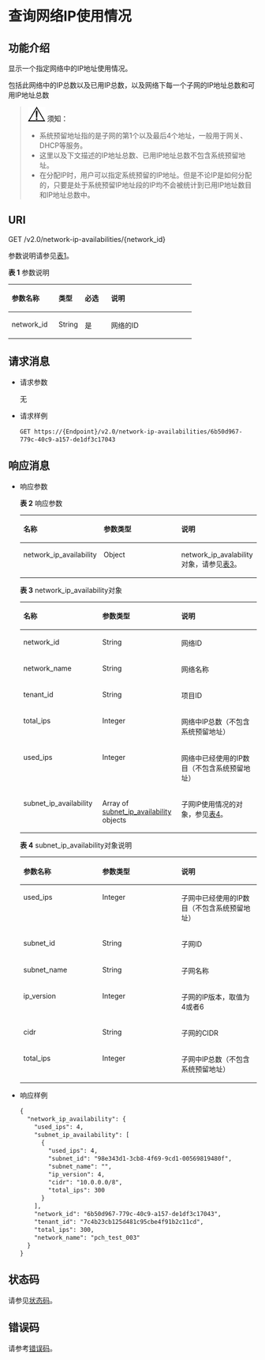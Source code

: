 # 查询网络IP使用情况<a name="vpc_natworkip_0001"></a>

## 功能介绍<a name="section1398541881511"></a>

显示一个指定网络中的IP地址使用情况。

包括此网络中的IP总数以及已用IP总数，以及网络下每一个子网的IP地址总数和可用IP地址总数

>![](public_sys-resources/icon-notice.gif) **须知：** 
>-   系统预留地址指的是子网的第1个以及最后4个地址，一般用于网关、DHCP等服务。
>-   这里以及下文描述的IP地址总数、已用IP地址总数不包含系统预留地址。
>-   在分配IP时，用户可以指定系统预留的IP地址。但是不论IP是如何分配的，只要是处于系统预留IP地址段的IP均不会被统计到已用IP地址数目和IP地址总数中。

## URI<a name="section5633932181719"></a>

GET /v2.0/network-ip-availabilities/\{network\_id\}

参数说明请参见[表1](#table38148684)。

**表 1**  参数说明

<a name="table38148684"></a>
<table><thead align="left"><tr id="row7162954"><th class="cellrowborder" valign="top" width="25.507449255074494%" id="mcps1.2.5.1.1"><p id="p43328398"><a name="p43328398"></a><a name="p43328398"></a>参数名称</p>
</th>
<th class="cellrowborder" valign="top" width="14.288571142885711%" id="mcps1.2.5.1.2"><p id="p19939379"><a name="p19939379"></a><a name="p19939379"></a>类型</p>
</th>
<th class="cellrowborder" valign="top" width="14.288571142885711%" id="mcps1.2.5.1.3"><p id="p4477025"><a name="p4477025"></a><a name="p4477025"></a>必选</p>
</th>
<th class="cellrowborder" valign="top" width="45.91540845915409%" id="mcps1.2.5.1.4"><p id="p27094719"><a name="p27094719"></a><a name="p27094719"></a>说明</p>
</th>
</tr>
</thead>
<tbody><tr id="row47188597"><td class="cellrowborder" valign="top" width="25.507449255074494%" headers="mcps1.2.5.1.1 "><p id="p64180012"><a name="p64180012"></a><a name="p64180012"></a>network_id</p>
</td>
<td class="cellrowborder" valign="top" width="14.288571142885711%" headers="mcps1.2.5.1.2 "><p id="p31198475"><a name="p31198475"></a><a name="p31198475"></a>String</p>
</td>
<td class="cellrowborder" valign="top" width="14.288571142885711%" headers="mcps1.2.5.1.3 "><p id="p44048571"><a name="p44048571"></a><a name="p44048571"></a>是</p>
</td>
<td class="cellrowborder" valign="top" width="45.91540845915409%" headers="mcps1.2.5.1.4 "><p id="p11164516"><a name="p11164516"></a><a name="p11164516"></a>网络的ID</p>
</td>
</tr>
</tbody>
</table>

## 请求消息<a name="section447915459203"></a>

-   请求参数

    无

-   请求样例

    ```
    GET https://{Endpoint}/v2.0/network-ip-availabilities/6b50d967-779c-40c9-a157-de1df3c17043
    ```


## 响应消息<a name="section752610492226"></a>

-   响应参数

    **表 2**  响应参数

    <a name="table966523163317"></a>
    <table><thead align="left"><tr id="row966563103315"><th class="cellrowborder" valign="top" width="33.333333333333336%" id="mcps1.2.4.1.1"><p id="p866615363313"><a name="p866615363313"></a><a name="p866615363313"></a>名称</p>
    </th>
    <th class="cellrowborder" valign="top" width="33.333333333333336%" id="mcps1.2.4.1.2"><p id="p8666143153316"><a name="p8666143153316"></a><a name="p8666143153316"></a>参数类型</p>
    </th>
    <th class="cellrowborder" valign="top" width="33.333333333333336%" id="mcps1.2.4.1.3"><p id="p66667320335"><a name="p66667320335"></a><a name="p66667320335"></a>说明</p>
    </th>
    </tr>
    </thead>
    <tbody><tr id="row1166619314334"><td class="cellrowborder" valign="top" width="33.333333333333336%" headers="mcps1.2.4.1.1 "><p id="p176661383319"><a name="p176661383319"></a><a name="p176661383319"></a>network_ip_availability</p>
    </td>
    <td class="cellrowborder" valign="top" width="33.333333333333336%" headers="mcps1.2.4.1.2 "><p id="p58982550406"><a name="p58982550406"></a><a name="p58982550406"></a>Object</p>
    </td>
    <td class="cellrowborder" valign="top" width="33.333333333333336%" headers="mcps1.2.4.1.3 "><p id="p666612311331"><a name="p666612311331"></a><a name="p666612311331"></a>network_ip_avalability对象，请参见<a href="#table4952133061113">表3</a>。</p>
    </td>
    </tr>
    </tbody>
    </table>

    **表 3**  network\_ip\_availability对象

    <a name="table4952133061113"></a>
    <table><thead align="left"><tr id="row59521030171119"><th class="cellrowborder" valign="top" width="33.333333333333336%" id="mcps1.2.4.1.1"><p id="p109521330171118"><a name="p109521330171118"></a><a name="p109521330171118"></a>名称</p>
    </th>
    <th class="cellrowborder" valign="top" width="33.333333333333336%" id="mcps1.2.4.1.2"><p id="p20952113013119"><a name="p20952113013119"></a><a name="p20952113013119"></a>参数类型</p>
    </th>
    <th class="cellrowborder" valign="top" width="33.333333333333336%" id="mcps1.2.4.1.3"><p id="p79525309113"><a name="p79525309113"></a><a name="p79525309113"></a>说明</p>
    </th>
    </tr>
    </thead>
    <tbody><tr id="row17952113001111"><td class="cellrowborder" valign="top" width="33.333333333333336%" headers="mcps1.2.4.1.1 "><p id="p18952103061110"><a name="p18952103061110"></a><a name="p18952103061110"></a>network_id</p>
    </td>
    <td class="cellrowborder" valign="top" width="33.333333333333336%" headers="mcps1.2.4.1.2 "><p id="p9954103081111"><a name="p9954103081111"></a><a name="p9954103081111"></a>String</p>
    </td>
    <td class="cellrowborder" valign="top" width="33.333333333333336%" headers="mcps1.2.4.1.3 "><p id="p16954130171120"><a name="p16954130171120"></a><a name="p16954130171120"></a>网络ID</p>
    </td>
    </tr>
    <tr id="row19954133091119"><td class="cellrowborder" valign="top" width="33.333333333333336%" headers="mcps1.2.4.1.1 "><p id="p11954193013117"><a name="p11954193013117"></a><a name="p11954193013117"></a>network_name</p>
    </td>
    <td class="cellrowborder" valign="top" width="33.333333333333336%" headers="mcps1.2.4.1.2 "><p id="p195413091117"><a name="p195413091117"></a><a name="p195413091117"></a>String</p>
    </td>
    <td class="cellrowborder" valign="top" width="33.333333333333336%" headers="mcps1.2.4.1.3 "><p id="p19541130111110"><a name="p19541130111110"></a><a name="p19541130111110"></a>网络名称</p>
    </td>
    </tr>
    <tr id="row159543309110"><td class="cellrowborder" valign="top" width="33.333333333333336%" headers="mcps1.2.4.1.1 "><p id="p1295443001116"><a name="p1295443001116"></a><a name="p1295443001116"></a>tenant_id</p>
    </td>
    <td class="cellrowborder" valign="top" width="33.333333333333336%" headers="mcps1.2.4.1.2 "><p id="p18954430201118"><a name="p18954430201118"></a><a name="p18954430201118"></a>String</p>
    </td>
    <td class="cellrowborder" valign="top" width="33.333333333333336%" headers="mcps1.2.4.1.3 "><p id="p10487112"><a name="p10487112"></a><a name="p10487112"></a>项目ID</p>
    </td>
    </tr>
    <tr id="row13954730161115"><td class="cellrowborder" valign="top" width="33.333333333333336%" headers="mcps1.2.4.1.1 "><p id="p39551930121112"><a name="p39551930121112"></a><a name="p39551930121112"></a>total_ips</p>
    </td>
    <td class="cellrowborder" valign="top" width="33.333333333333336%" headers="mcps1.2.4.1.2 "><p id="p179551630111114"><a name="p179551630111114"></a><a name="p179551630111114"></a>Integer</p>
    </td>
    <td class="cellrowborder" valign="top" width="33.333333333333336%" headers="mcps1.2.4.1.3 "><p id="p119559304119"><a name="p119559304119"></a><a name="p119559304119"></a>网络中IP总数（不包含系统预留地址）</p>
    </td>
    </tr>
    <tr id="row295553016117"><td class="cellrowborder" valign="top" width="33.333333333333336%" headers="mcps1.2.4.1.1 "><p id="p59551830161120"><a name="p59551830161120"></a><a name="p59551830161120"></a>used_ips</p>
    </td>
    <td class="cellrowborder" valign="top" width="33.333333333333336%" headers="mcps1.2.4.1.2 "><p id="p14955113081119"><a name="p14955113081119"></a><a name="p14955113081119"></a>Integer</p>
    </td>
    <td class="cellrowborder" valign="top" width="33.333333333333336%" headers="mcps1.2.4.1.3 "><p id="p17955193011112"><a name="p17955193011112"></a><a name="p17955193011112"></a>网络中已经使用的IP数目（不包含系统预留地址）</p>
    </td>
    </tr>
    <tr id="row6955830121114"><td class="cellrowborder" valign="top" width="33.333333333333336%" headers="mcps1.2.4.1.1 "><p id="p19955103061116"><a name="p19955103061116"></a><a name="p19955103061116"></a>subnet_ip_availability</p>
    </td>
    <td class="cellrowborder" valign="top" width="33.333333333333336%" headers="mcps1.2.4.1.2 "><p id="p1239241812243"><a name="p1239241812243"></a><a name="p1239241812243"></a>Array of <a href="#table110015141519">subnet_ip_availability</a> objects</p>
    </td>
    <td class="cellrowborder" valign="top" width="33.333333333333336%" headers="mcps1.2.4.1.3 "><p id="p1395513031116"><a name="p1395513031116"></a><a name="p1395513031116"></a>子网IP使用情况的对象，参见<a href="#table110015141519">表4</a>。</p>
    </td>
    </tr>
    </tbody>
    </table>

    **表 4**  subnet\_ip\_availability对象说明

    <a name="table110015141519"></a>
    <table><thead align="left"><tr id="row5101145151518"><th class="cellrowborder" valign="top" width="33.33%" id="mcps1.2.4.1.1"><p id="p610120518150"><a name="p610120518150"></a><a name="p610120518150"></a>参数名称</p>
    </th>
    <th class="cellrowborder" valign="top" width="33.33%" id="mcps1.2.4.1.2"><p id="p10101105171513"><a name="p10101105171513"></a><a name="p10101105171513"></a>参数类型</p>
    </th>
    <th class="cellrowborder" valign="top" width="33.339999999999996%" id="mcps1.2.4.1.3"><p id="p5101145151519"><a name="p5101145151519"></a><a name="p5101145151519"></a>说明</p>
    </th>
    </tr>
    </thead>
    <tbody><tr id="row12101751141514"><td class="cellrowborder" valign="top" width="33.33%" headers="mcps1.2.4.1.1 "><p id="p110185111151"><a name="p110185111151"></a><a name="p110185111151"></a>used_ips</p>
    </td>
    <td class="cellrowborder" valign="top" width="33.33%" headers="mcps1.2.4.1.2 "><p id="p9102155131519"><a name="p9102155131519"></a><a name="p9102155131519"></a>Integer</p>
    </td>
    <td class="cellrowborder" valign="top" width="33.339999999999996%" headers="mcps1.2.4.1.3 "><p id="p21021251151518"><a name="p21021251151518"></a><a name="p21021251151518"></a>子网中已经使用的IP数目（不包含系统预留地址）</p>
    </td>
    </tr>
    <tr id="row10967175517178"><td class="cellrowborder" valign="top" width="33.33%" headers="mcps1.2.4.1.1 "><p id="p12968105517179"><a name="p12968105517179"></a><a name="p12968105517179"></a>subnet_id</p>
    </td>
    <td class="cellrowborder" valign="top" width="33.33%" headers="mcps1.2.4.1.2 "><p id="p4968175511716"><a name="p4968175511716"></a><a name="p4968175511716"></a>String</p>
    </td>
    <td class="cellrowborder" valign="top" width="33.339999999999996%" headers="mcps1.2.4.1.3 "><p id="p17968175591718"><a name="p17968175591718"></a><a name="p17968175591718"></a>子网ID</p>
    </td>
    </tr>
    <tr id="row172761838198"><td class="cellrowborder" valign="top" width="33.33%" headers="mcps1.2.4.1.1 "><p id="p42761137197"><a name="p42761137197"></a><a name="p42761137197"></a>subnet_name</p>
    </td>
    <td class="cellrowborder" valign="top" width="33.33%" headers="mcps1.2.4.1.2 "><p id="p7276735198"><a name="p7276735198"></a><a name="p7276735198"></a>String</p>
    </td>
    <td class="cellrowborder" valign="top" width="33.339999999999996%" headers="mcps1.2.4.1.3 "><p id="p19276193141915"><a name="p19276193141915"></a><a name="p19276193141915"></a>子网名称</p>
    </td>
    </tr>
    <tr id="row28750203194"><td class="cellrowborder" valign="top" width="33.33%" headers="mcps1.2.4.1.1 "><p id="p128759204193"><a name="p128759204193"></a><a name="p128759204193"></a>ip_version</p>
    </td>
    <td class="cellrowborder" valign="top" width="33.33%" headers="mcps1.2.4.1.2 "><p id="p987532012194"><a name="p987532012194"></a><a name="p987532012194"></a>Integer</p>
    </td>
    <td class="cellrowborder" valign="top" width="33.339999999999996%" headers="mcps1.2.4.1.3 "><p id="p168761720161914"><a name="p168761720161914"></a><a name="p168761720161914"></a>子网的IP版本，取值为4或者6</p>
    </td>
    </tr>
    <tr id="row1247822162114"><td class="cellrowborder" valign="top" width="33.33%" headers="mcps1.2.4.1.1 "><p id="p047815214214"><a name="p047815214214"></a><a name="p047815214214"></a>cidr</p>
    </td>
    <td class="cellrowborder" valign="top" width="33.33%" headers="mcps1.2.4.1.2 "><p id="p1647820252111"><a name="p1647820252111"></a><a name="p1647820252111"></a>String</p>
    </td>
    <td class="cellrowborder" valign="top" width="33.339999999999996%" headers="mcps1.2.4.1.3 "><p id="p1147842182113"><a name="p1147842182113"></a><a name="p1147842182113"></a>子网的CIDR</p>
    </td>
    </tr>
    <tr id="row18913174252716"><td class="cellrowborder" valign="top" width="33.33%" headers="mcps1.2.4.1.1 "><p id="p19141942112712"><a name="p19141942112712"></a><a name="p19141942112712"></a>total_ips</p>
    </td>
    <td class="cellrowborder" valign="top" width="33.33%" headers="mcps1.2.4.1.2 "><p id="p209141142102720"><a name="p209141142102720"></a><a name="p209141142102720"></a>Integer</p>
    </td>
    <td class="cellrowborder" valign="top" width="33.339999999999996%" headers="mcps1.2.4.1.3 "><p id="p13914942152716"><a name="p13914942152716"></a><a name="p13914942152716"></a>子网中IP总数（不包含系统预留地址）</p>
    </td>
    </tr>
    </tbody>
    </table>

-   响应样例

    ```
    {
      "network_ip_availability": {
        "used_ips": 4,
        "subnet_ip_availability": [
          {
            "used_ips": 4,
            "subnet_id": "98e343d1-3cb8-4f69-9cd1-00569819480f",
            "subnet_name": "",
            "ip_version": 4,
            "cidr": "10.0.0.0/8",
            "total_ips": 300
          }
        ],
        "network_id": "6b50d967-779c-40c9-a157-de1df3c17043",
        "tenant_id": "7c4b23cb125d481c95cbe4f91b2c11cd",
        "total_ips": 300,
        "network_name": "pch_test_003"
      }
    }
    ```


## 状态码<a name="section31981619"></a>

请参见[状态码](状态码.md)。

## 错误码<a name="section85821649202813"></a>

请参考[错误码](错误码.md)。

